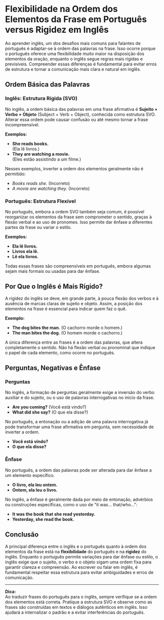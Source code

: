 # Flexibilidade na Ordem dos Elementos da Frase em Português versus Rigidez em Inglês

Ao aprender inglês, um dos desafios mais comuns para falantes de português é adaptar-se à ordem das palavras na frase. Isso ocorre porque o português oferece uma flexibilidade muito maior na disposição dos elementos da oração, enquanto o inglês segue regras mais rígidas e previsíveis. Compreender essas diferenças é fundamental para evitar erros de estrutura e tornar a comunicação mais clara e natural em inglês.

## Ordem Básica das Palavras

### Inglês: Estrutura Rígida (SVO)

No inglês, a ordem básica das palavras em uma frase afirmativa é **Sujeito + Verbo + Objeto** (Subject + Verb + Object), conhecida como estrutura SVO. Alterar essa ordem pode causar confusão ou até mesmo tornar a frase incompreensível.

**Exemplos:**
- **She reads books.**  
  (Ela lê livros.)
- **They are watching a movie.**  
  (Eles estão assistindo a um filme.)

Nesses exemplos, inverter a ordem dos elementos geralmente não é permitido:
- *Books reads she.* (Incorreto)
- *A movie are watching they.* (Incorreto)

### Português: Estrutura Flexível

No português, embora a ordem SVO também seja comum, é possível reorganizar os elementos da frase sem comprometer o sentido, graças à flexão verbal e ao uso de pronomes. Isso permite dar ênfase a diferentes partes da frase ou variar o estilo.

**Exemplos:**
- **Ela lê livros.**
- **Livros ela lê.**
- **Lê ela livros.**

Todas essas frases são compreensíveis em português, embora algumas sejam mais formais ou usadas para dar ênfase.

## Por Que o Inglês é Mais Rígido?

A rigidez do inglês se deve, em grande parte, à pouca flexão dos verbos e à ausência de marcas claras de sujeito e objeto. Assim, a posição dos elementos na frase é essencial para indicar quem faz o quê.

**Exemplo:**
- **The dog bites the man.** (O cachorro morde o homem.)
- **The man bites the dog.** (O homem morde o cachorro.)

A única diferença entre as frases é a ordem das palavras, que altera completamente o sentido. Não há flexão verbal ou pronominal que indique o papel de cada elemento, como ocorre no português.

## Perguntas, Negativas e Ênfase

### Perguntas

No inglês, a formação de perguntas geralmente exige a inversão do verbo auxiliar e do sujeito, ou o uso de palavras interrogativas no início da frase.

- **Are you coming?** (Você está vindo?)
- **What did she say?** (O que ela disse?)

No português, a entonação ou a adição de uma palavra interrogativa já pode transformar uma frase afirmativa em pergunta, sem necessidade de inverter a ordem.

- **Você está vindo?**
- **O que ela disse?**

### Ênfase

No português, a ordem das palavras pode ser alterada para dar ênfase a um elemento específico.

- **O livro, ela leu ontem.**
- **Ontem, ela leu o livro.**

No inglês, a ênfase é geralmente dada por meio de entonação, advérbios ou construções específicas, como o uso de "it was... that/who...":

- **It was the book that she read yesterday.**
- **Yesterday, she read the book.**

## Conclusão

A principal diferença entre o inglês e o português quanto à ordem dos elementos da frase está na **flexibilidade** do português e na **rigidez** do inglês. Enquanto o português permite variações para dar ênfase ou estilo, o inglês exige que o sujeito, o verbo e o objeto sigam uma ordem fixa para garantir clareza e compreensão. Ao escrever ou falar em inglês, é fundamental respeitar essa estrutura para evitar ambiguidades e erros de comunicação.

---

**Dica:**  
Ao traduzir frases do português para o inglês, sempre verifique se a ordem dos elementos está correta. Pratique a estrutura SVO e observe como as frases são construídas em textos e diálogos autênticos em inglês. Isso ajudará a internalizar o padrão e a evitar interferências do português.